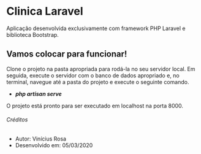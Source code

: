 # Clinica Laravel

Aplicação desenvolvida exclusivamente com framework PHP Laravel e biblioteca Bootstrap.

## Vamos colocar para funcionar!

Clone o projeto na pasta apropriada para rodá-la no seu servidor local. Em seguida, execute o servidor com o banco de dados apropriado e, no terminal, navegue até a pasta do projeto e execute o seguinte comando.

* **_php artisan serve_**

O projeto está pronto para ser executado em localhost na porta 8000.


###### Créditos
- Autor: Vinícius Rosa
- Desenvolvido em: 05/03/2020